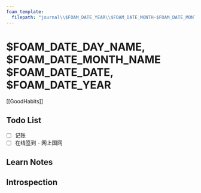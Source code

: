 ```yaml
---
foam_template:
  filepath: "journal\\$FOAM_DATE_YEAR\\$FOAM_DATE_MONTH-$FOAM_DATE_MONTH_NAME_SHORT\\Week-$FOAM_DATE_WEEK\\$FOAM_TITLE.md"
---
```


# $FOAM_DATE_DAY_NAME, $FOAM_DATE_MONTH_NAME $FOAM_DATE_DATE, $FOAM_DATE_YEAR

[[GoodHabits]]

## Todo List

- [ ] 记账
- [ ] 在线签到 - 网上国网

## Learn Notes

## Introspection
